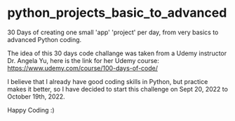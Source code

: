 # python_projects_basic_to_advanced

30 Days of creating one small 'app' 'project' per day, from very basics to advanced Python coding.

The idea of this 30 days code challange was taken from a Udemy instructor Dr. Angela Yu, here is the link for her Udemy course: https://www.udemy.com/course/100-days-of-code/

I believe that I already have good coding skills in Python, but practice makes it better, so I have decided to start this challenge on Sept 20, 2022 to October 19th, 2022.

Happy Coding :)
